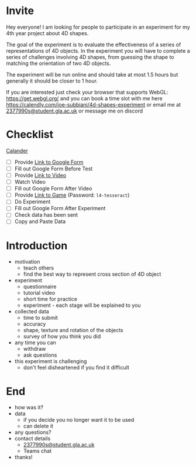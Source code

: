 # Invite

Hey everyone! I am looking for people to participate in an experiment for my 4th year project about 4D shapes.

The goal of the experiment is to evaluate the effectiveness of a series of representations of 4D objects.
In the experiment you will have to complete a series of challenges involving 4D shapes, from guessing the shape to matching the orientation of two 4D objects.

The experiment will be run online and should take at most 1.5 hours but generally it should be closer to 1 hour.

If you are interested just check your browser that supports WebGL: https://get.webgl.org/
and you can book a time slot with me here https://calendly.com/joe-subbiani/4d-shapes-experiment or email me at 2377990s@student.gla.ac.uk or message me on discord

# Checklist

[Calander](https://calendly.com/joe-subbiani/4d-shapes-experiment?month=2022-01)

 - [ ] Provide [Link to Google Form](https://forms.gle/MTmAE4m4N8t6KnAV7)
 - [ ] Fill out Google Form Before Test
 - [ ] Provide [Link to Video](https://youtu.be/fhnhK7w67_s)
 - [ ] Watch Video
 - [ ] Fill out Google Form After Video
 - [ ] Provide [Link to Game](https://www.newgrounds.com/projects/games/1821075/preview) (Password: `l4-tesseract`)
 - [ ] Do Experiment
 - [ ] Fill out Google Form After Experiment
 - [ ] Check data has been sent
 - [ ] Copy and Paste Data

# Introduction

 - motivation
   - teach others
   - find the best way to represent cross section of 4D object
 - experiment
   - questionnaire
   - tutorial video
   - short time for practice
   - experiment - each stage will be explained to you
 - collected data
   - time to submit
   - accuracy
   - shape, texture and rotation of the objects
   - survey of how you think you did
 - any time you can
   - withdraw
   - ask questions
 - this experiment is challenging
   - don't feel disheartened if you find it difficult

# End

 - how was it?
 - data
   - if you decide you no longer want it to be used
   - can delete it
 - any questions?
 - contact details
   - 2377990s@student.gla.ac.uk
   - Teams chat
 - thanks!
